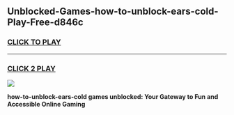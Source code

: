 
## Unblocked-Games-how-to-unblock-ears-cold-Play-Free-d846c
<h3>
<a href="https://premium76.site?title=how-to-unblock-ears-cold&ref=18A1">CLICK TO PLAY</a></h3>
<hr>

<h3>
<a href="https://premium76.site?title=how-to-unblock-ears-cold&ref=18A1">CLICK 2 PLAY</a>
  
</h3>

<a href="https://premium76.site?title=how-to-unblock-ears-cold&ref=18A1"><img src="https://clearcache.store/games.png"></a>


**how-to-unblock-ears-cold games unblocked: Your Gateway to Fun and Accessible Online Gaming**
